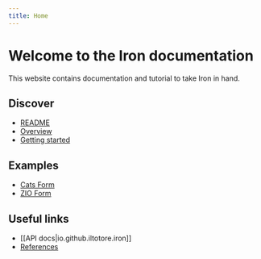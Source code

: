 ```yaml
---
title: Home
---
```


# Welcome to the Iron documentation

This website contains documentation and tutorial to take Iron in hand.

## Discover

- [README](https://github.com/Iltotore/iron)
- [Overview](overview.md)
- [Getting started](getting-started.md)

## Examples

- [Cats Form](https://github.com/Iltotore/iron/tree/main/examples/formCats)
- [ZIO Form](https://github.com/Iltotore/iron/tree/main/examples/formZio)

## Useful links

- [[API docs|io.github.iltotore.iron]]
- [References](reference/index.md)